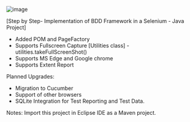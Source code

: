 ![image](https://github.com/user-attachments/assets/c6c316f8-6712-4126-aac2-e5bca16bd7f8)

[Step by Step- Implementation of BDD Framework in a Selenium - Java Project]

- Added POM and PageFactory
- Supports Fullscreen Capture [Utilities class] - utilities.takeFullScreenShot()
- Supports MS Edge and Google chrome
- Supports Extent Report

Planned Upgrades:
- Migration to Cucumber
- Support of other browsers
- SQLite Integration for Test Reporting and Test Data.

Notes:
Import this project in Eclipse IDE as a Maven project.
